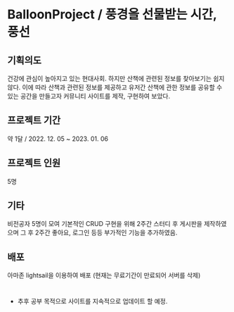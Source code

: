 # BalloonProject / <b> 풍경을 선물받는 시간, 풍선 </b>

## 기획의도
건강에 관심이 높아지고 있는 현대사회.
하지만 산책에 관련된 정보를 찾아보기는 쉽지 않다.
이에 따라 산책과 관련된 정보를 제공하고 유저간 산책에 관한 정보를 공유할 수 있는 공간을 만들고자 커뮤니티 사이트를 제작, 구현하여 보았다.

## 프로젝트 기간
약 1달 / 2022. 12. 05 ~ 2023. 01. 06

## 프로젝트 인원
5명

## 기타
비전공자 5명이 모여 기본적인 CRUD 구현을 위해 2주간 스터디 후 게시판을 제작하였으며
그 후 2주간 좋아요, 로그인 등등 부가적인 기능을 추가하였음.

## 배포
아마존 lightsail을 이용하여 배포 (현재는 무료기간이 만료되어 서버를 삭제)


# 
* 추후 공부 목적으로 사이트를 지속적으로 업데이트 할 예정.
